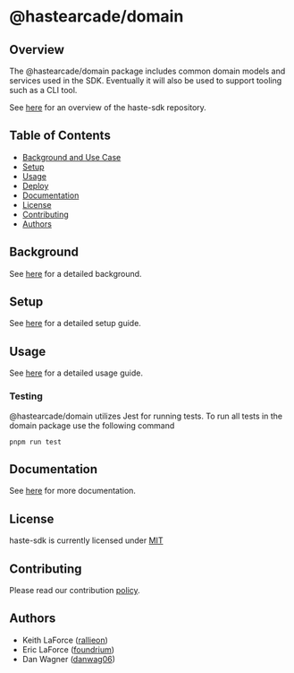 # @hastearcade/domain

## Overview

The @hastearcade/domain package includes common domain models and services used in the SDK. Eventually it will also be used to support tooling such as a CLI tool.

See [here](https://github.com/playhaste/haste-sdk/blob/main/README.md) for an overview of the haste-sdk repository.

<Add deploy badge here>

## Table of Contents

- [Background and Use Case](#background)
- [Setup](#setup)
- [Usage](#usage)
- [Deploy](#deploy)
- [Documentation](#documentation)
- [License](#license)
- [Contributing](#contributing)
- [Authors](#authors)

## Background

See [here](https://github.com/playhaste/haste-sdk/blob/main/README.md#Background) for a detailed background.

## Setup

See [here](https://github.com/playhaste/haste-sdk/blob/main/README.md#Setup) for a detailed setup guide.

## Usage

See [here](https://github.com/playhaste/haste-sdk/blob/main/README.md#Usage) for a detailed usage guide.

### Testing

@hastearcade/domain utilizes Jest for running tests. To run all tests in the domain package use the following command

`pnpm run test`

## Documentation

See [here](https://github.com/playhaste/haste-sdk/blob/main/README.md#Documentation) for more documentation.

## License

haste-sdk is currently licensed under [MIT](https://github.com/playhaste/haste-sdk/blob/main/LICENSE)

## Contributing

Please read our contribution [policy](https://github.com/playhaste/haste-sdk/blob/main/CONTRIBUTING.md).

## Authors

- Keith LaForce ([rallieon](https://github.com/rallieon/))
- Eric LaForce ([foundrium](https://github.com/foundrium/))
- Dan Wagner ([danwag06](https://github.com/danwag06))
